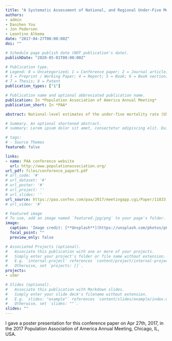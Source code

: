 ```yaml
---
title: "A Systematic Assessment of National, and Regional Under-Five Mortality Rate by Wealth Quintiles and Identification of Countries with Outlying Levels Using a Bayesian Hierarchical Time Series Model"
authors:
- admin
- Danzhen You
- Jon Pedersen
- Leontine Alkema
date: "2017-04-27T00:00:00Z"
doi: ""

# Schedule page publish date (NOT publication's date).
publishDate: "2020-05-01T00:00:00Z"

# Publication type.
# Legend: 0 = Uncategorized; 1 = Conference paper; 2 = Journal article;
# 3 = Preprint / Working Paper; 4 = Report; 5 = Book; 6 = Book section;
# 7 = Thesis; 8 = Patent
publication_types: ["1"]

# Publication name and optional abbreviated publication name.
publication: In *Population Association of America Annual Meeting*
publication_short: In *PAA*

abstract: National-level estimates of the under-five mortality rate (U5MR) may mask disparities at the subnational level. We developed a Bayesian hierarchical time series model to assess disparities in the U5MR by household-level socioeconomic status (measured through wealth quintiles). In the model, country-specific ratios of wealth-quintile-specific U5MRs are modelled as the product of an expected ratio and a country-specific deviation from that expected ratio. We obtained quintile-specific estimates for 96 countries from 1990 (or the earliest year of data collection) to 2015 and pinpointed countries with unusually large or small disparities. We find that important differences exist between children from the poorest and richest households with respect to survival up to age five.

# Summary. An optional shortened abstract.
# summary: Lorem ipsum dolor sit amet, consectetur adipiscing elit. Duis posuere tellus ac convallis placerat. Proin tincidunt magna sed ex sollicitudin condimentum.

# tags:
# - Source Themes
featured: false

links:
- name: PAA conference website
  url: http://www.populationassociation.org/
url_pdf: files/conference_paper5.pdf
# url_code: '#'
# url_dataset: '#'
# url_poster: '#'
# url_project: ''
# url_slides: ''
url_source: https://paa.confex.com/paa/2017/meetingapp.cgi/Paper/11833
# url_video: '#'

# Featured image
# To use, add an image named `featured.jpg/png` to your page's folder. 
image:
  caption: 'Image credit: [**Unsplash**](https://unsplash.com/photos/pLCdAaMFLTE)'
  focal_point: ""
  preview_only: false

# Associated Projects (optional).
#   Associate this publication with one or more of your projects.
#   Simply enter your project's folder or file name without extension.
#   E.g. `internal-project` references `content/project/internal-project/index.md`.
#   Otherwise, set `projects: []`.
projects:
- u5mr

# Slides (optional).
#   Associate this publication with Markdown slides.
#   Simply enter your slide deck's filename without extension.
#   E.g. `slides: "example"` references `content/slides/example/index.md`.
#   Otherwise, set `slides: ""`.
slides: ""
---
```


I gave a poster presentation for this conference paper on Apr 27th, 2017, in the 2017 Population Association of America Annual Meeting, Chicago, IL, USA.
